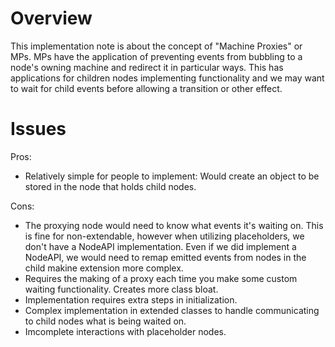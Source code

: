 # Overview 

This implementation note is about the concept of "Machine Proxies"  or MPs. MPs have the application
of preventing events from bubbling to a node's owning machine and redirect it in particular ways. This
has applications for children nodes implementing functionality and we may want to wait for child events
before allowing a transition or other effect.

# Issues

Pros:
- Relatively simple for people to implement: Would create an object to be stored in the node that holds child nodes.

Cons:
- The proxying node would need to know what events it's waiting on. This is fine for non-extendable, however when utilizing placeholders, we don't have a NodeAPI implementation. Even if we did implement a NodeAPI, we would need to remap emitted events from nodes in the child makine extension more complex.
- Requires the making of a proxy each time you make some custom waiting functionality. Creates more class bloat.
- Implementation requires extra steps in initialization.
- Complex implementation in extended classes to handle communicating to child nodes what is being waited on.
- Imcomplete interactions with placeholder nodes.
